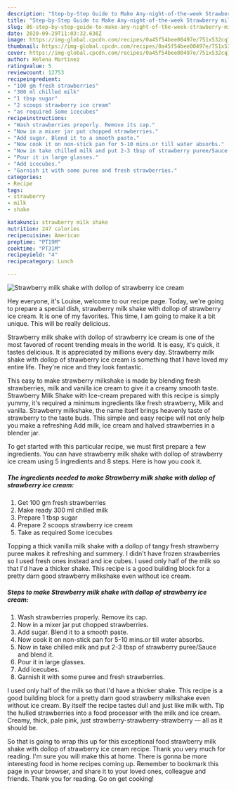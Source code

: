 ```yaml
---
description: "Step-by-Step Guide to Make Any-night-of-the-week Strawberry milk shake with dollop of strawberry ice cream"
title: "Step-by-Step Guide to Make Any-night-of-the-week Strawberry milk shake with dollop of strawberry ice cream"
slug: 86-step-by-step-guide-to-make-any-night-of-the-week-strawberry-milk-shake-with-dollop-of-strawberry-ice-cream
date: 2020-09-29T11:03:32.636Z
image: https://img-global.cpcdn.com/recipes/0a45f54bee00497e/751x532cq70/strawberry-milk-shake-with-dollop-of-strawberry-ice-cream-recipe-main-photo.jpg
thumbnail: https://img-global.cpcdn.com/recipes/0a45f54bee00497e/751x532cq70/strawberry-milk-shake-with-dollop-of-strawberry-ice-cream-recipe-main-photo.jpg
cover: https://img-global.cpcdn.com/recipes/0a45f54bee00497e/751x532cq70/strawberry-milk-shake-with-dollop-of-strawberry-ice-cream-recipe-main-photo.jpg
author: Helena Martinez
ratingvalue: 5
reviewcount: 12753
recipeingredient:
- "100 gm fresh strawberries"
- "300 ml chilled milk"
- "1 tbsp sugar"
- "2 scoops strawberry ice cream"
- "as required Some icecubes"
recipeinstructions:
- "Wash strawberries properly. Remove its cap."
- "Now in a mixer jar put chopped strawberries."
- "Add sugar. Blend it to a smooth paste."
- "Now cook it on non-stick pan for 5-10 mins.or till water absorbs."
- "Now in take chilled milk and put 2-3 tbsp of strawberry puree/Sauce and blend it."
- "Pour it in large glasses."
- "Add icecubes."
- "Garnish it with some puree and fresh strawberries."
categories:
- Recipe
tags:
- strawberry
- milk
- shake

katakunci: strawberry milk shake 
nutrition: 247 calories
recipecuisine: American
preptime: "PT19M"
cooktime: "PT31M"
recipeyield: "4"
recipecategory: Lunch

---
```



![Strawberry milk shake with dollop of strawberry ice cream](https://img-global.cpcdn.com/recipes/0a45f54bee00497e/751x532cq70/strawberry-milk-shake-with-dollop-of-strawberry-ice-cream-recipe-main-photo.jpg)

Hey everyone, it's Louise, welcome to our recipe page. Today, we're going to prepare a special dish, strawberry milk shake with dollop of strawberry ice cream. It is one of my favorites. This time, I am going to make it a bit unique. This will be really delicious.

Strawberry milk shake with dollop of strawberry ice cream is one of the most favored of recent trending meals in the world. It is easy, it's quick, it tastes delicious. It is appreciated by millions every day. Strawberry milk shake with dollop of strawberry ice cream is something that I have loved my entire life. They're nice and they look fantastic.

This easy to make strawberry milkshake is made by blending fresh strawberries, milk and vanilla ice cream to give it a creamy smooth taste. Strawberry Milk Shake with Ice-cream prepared with this recipe is simply yummy, it&#39;s required a minimum ingredients like fresh strawberry, Milk and vanilla. Strawberry milkshake, the name itself brings heavenly taste of strawberry to the taste buds. This simple and easy recipe will not only help you make a refreshing Add milk, ice cream and halved strawberries in a blender jar.


To get started with this particular recipe, we must first prepare a few ingredients. You can have strawberry milk shake with dollop of strawberry ice cream using 5 ingredients and 8 steps. Here is how you cook it.

<!--inarticleads1-->

##### The ingredients needed to make Strawberry milk shake with dollop of strawberry ice cream:

1. Get 100 gm fresh strawberries
1. Make ready 300 ml chilled milk
1. Prepare 1 tbsp sugar
1. Prepare 2 scoops strawberry ice cream
1. Take as required Some icecubes


Topping a thick vanilla milk shake with a dollop of tangy fresh strawberry puree makes it refreshing and summery. I didn&#39;t have frozen strawberries so I used fresh ones instead and ice cubes. I used only half of the milk so that I&#39;d have a thicker shake. This recipe is a good building block for a pretty darn good strawberry milkshake even without ice cream. 

<!--inarticleads2-->

##### Steps to make Strawberry milk shake with dollop of strawberry ice cream:

1. Wash strawberries properly. Remove its cap.
1. Now in a mixer jar put chopped strawberries.
1. Add sugar. Blend it to a smooth paste.
1. Now cook it on non-stick pan for 5-10 mins.or till water absorbs.
1. Now in take chilled milk and put 2-3 tbsp of strawberry puree/Sauce and blend it.
1. Pour it in large glasses.
1. Add icecubes.
1. Garnish it with some puree and fresh strawberries.


I used only half of the milk so that I&#39;d have a thicker shake. This recipe is a good building block for a pretty darn good strawberry milkshake even without ice cream. By itself the recipe tastes dull and just like milk with. Tip the hulled strawberries into a food processor with the milk and ice cream. Creamy, thick, pale pink, just strawberry-strawberry-strawberry — all as it should be. 

So that is going to wrap this up for this exceptional food strawberry milk shake with dollop of strawberry ice cream recipe. Thank you very much for reading. I'm sure you will make this at home. There is gonna be more interesting food in home recipes coming up. Remember to bookmark this page in your browser, and share it to your loved ones, colleague and friends. Thank you for reading. Go on get cooking!

